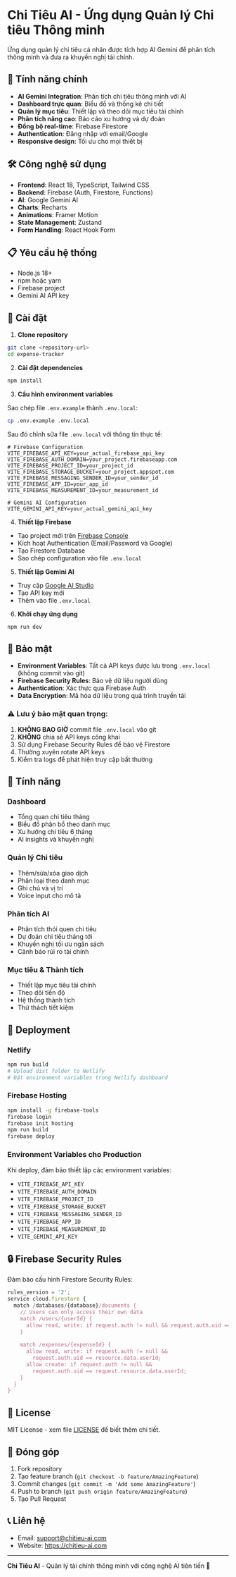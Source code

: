 # Chi Tiêu AI - Ứng dụng Quản lý Chi tiêu Thông minh

Ứng dụng quản lý chi tiêu cá nhân được tích hợp AI Gemini để phân tích thông minh và đưa ra khuyến nghị tài chính.

## 🚀 Tính năng chính

- **AI Gemini Integration**: Phân tích chi tiêu thông minh với AI
- **Dashboard trực quan**: Biểu đồ và thống kê chi tiết
- **Quản lý mục tiêu**: Thiết lập và theo dõi mục tiêu tài chính
- **Phân tích nâng cao**: Báo cáo xu hướng và dự đoán
- **Đồng bộ real-time**: Firebase Firestore
- **Authentication**: Đăng nhập với email/Google
- **Responsive design**: Tối ưu cho mọi thiết bị

## 🛠️ Công nghệ sử dụng

- **Frontend**: React 18, TypeScript, Tailwind CSS
- **Backend**: Firebase (Auth, Firestore, Functions)
- **AI**: Google Gemini AI
- **Charts**: Recharts
- **Animations**: Framer Motion
- **State Management**: Zustand
- **Form Handling**: React Hook Form

## 📋 Yêu cầu hệ thống

- Node.js 18+
- npm hoặc yarn
- Firebase project
- Gemini AI API key

## 🔧 Cài đặt

1. **Clone repository**
```bash
git clone <repository-url>
cd expense-tracker
```

2. **Cài đặt dependencies**
```bash
npm install
```

3. **Cấu hình environment variables**

Sao chép file `.env.example` thành `.env.local`:

```bash
cp .env.example .env.local
```

Sau đó chỉnh sửa file `.env.local` với thông tin thực tế:

```env
# Firebase Configuration
VITE_FIREBASE_API_KEY=your_actual_firebase_api_key
VITE_FIREBASE_AUTH_DOMAIN=your_project.firebaseapp.com
VITE_FIREBASE_PROJECT_ID=your_project_id
VITE_FIREBASE_STORAGE_BUCKET=your_project.appspot.com
VITE_FIREBASE_MESSAGING_SENDER_ID=your_sender_id
VITE_FIREBASE_APP_ID=your_app_id
VITE_FIREBASE_MEASUREMENT_ID=your_measurement_id

# Gemini AI Configuration
VITE_GEMINI_API_KEY=your_actual_gemini_api_key
```

4. **Thiết lập Firebase**

- Tạo project mới trên [Firebase Console](https://console.firebase.google.com/)
- Kích hoạt Authentication (Email/Password và Google)
- Tạo Firestore Database
- Sao chép configuration vào file `.env.local`

5. **Thiết lập Gemini AI**

- Truy cập [Google AI Studio](https://makersuite.google.com/app/apikey)
- Tạo API key mới
- Thêm vào file `.env.local`

6. **Khởi chạy ứng dụng**
```bash
npm run dev
```

## 🔐 Bảo mật

- **Environment Variables**: Tất cả API keys được lưu trong `.env.local` (không commit vào git)
- **Firebase Security Rules**: Bảo vệ dữ liệu người dùng
- **Authentication**: Xác thực qua Firebase Auth
- **Data Encryption**: Mã hóa dữ liệu trong quá trình truyền tải

### ⚠️ Lưu ý bảo mật quan trọng:

1. **KHÔNG BAO GIỜ** commit file `.env.local` vào git
2. **KHÔNG** chia sẻ API keys công khai
3. Sử dụng Firebase Security Rules để bảo vệ Firestore
4. Thường xuyên rotate API keys
5. Kiểm tra logs để phát hiện truy cập bất thường

## 📱 Tính năng

### Dashboard
- Tổng quan chi tiêu tháng
- Biểu đồ phân bổ theo danh mục
- Xu hướng chi tiêu 6 tháng
- AI insights và khuyến nghị

### Quản lý Chi tiêu
- Thêm/sửa/xóa giao dịch
- Phân loại theo danh mục
- Ghi chú và vị trí
- Voice input cho mô tả

### Phân tích AI
- Phân tích thói quen chi tiêu
- Dự đoán chi tiêu tháng tới
- Khuyến nghị tối ưu ngân sách
- Cảnh báo rủi ro tài chính

### Mục tiêu & Thành tích
- Thiết lập mục tiêu tài chính
- Theo dõi tiến độ
- Hệ thống thành tích
- Thử thách tiết kiệm

## 🚀 Deployment

### Netlify
```bash
npm run build
# Upload dist folder to Netlify
# Đặt environment variables trong Netlify dashboard
```

### Firebase Hosting
```bash
npm install -g firebase-tools
firebase login
firebase init hosting
npm run build
firebase deploy
```

### Environment Variables cho Production

Khi deploy, đảm bảo thiết lập các environment variables:

- `VITE_FIREBASE_API_KEY`
- `VITE_FIREBASE_AUTH_DOMAIN`
- `VITE_FIREBASE_PROJECT_ID`
- `VITE_FIREBASE_STORAGE_BUCKET`
- `VITE_FIREBASE_MESSAGING_SENDER_ID`
- `VITE_FIREBASE_APP_ID`
- `VITE_FIREBASE_MEASUREMENT_ID`
- `VITE_GEMINI_API_KEY`

## 🔒 Firebase Security Rules

Đảm bảo cấu hình Firestore Security Rules:

```javascript
rules_version = '2';
service cloud.firestore {
  match /databases/{database}/documents {
    // Users can only access their own data
    match /users/{userId} {
      allow read, write: if request.auth != null && request.auth.uid == userId;
    }
    
    match /expenses/{expenseId} {
      allow read, write: if request.auth != null && 
        request.auth.uid == resource.data.userId;
      allow create: if request.auth != null && 
        request.auth.uid == request.resource.data.userId;
    }
  }
}
```

## 📄 License

MIT License - xem file [LICENSE](LICENSE) để biết thêm chi tiết.

## 🤝 Đóng góp

1. Fork repository
2. Tạo feature branch (`git checkout -b feature/AmazingFeature`)
3. Commit changes (`git commit -m 'Add some AmazingFeature'`)
4. Push to branch (`git push origin feature/AmazingFeature`)
5. Tạo Pull Request

## 📞 Liên hệ

- Email: support@chitieu-ai.com
- Website: https://chitieu-ai.com

---

**Chi Tiêu AI** - Quản lý tài chính thông minh với công nghệ AI tiên tiến 🚀